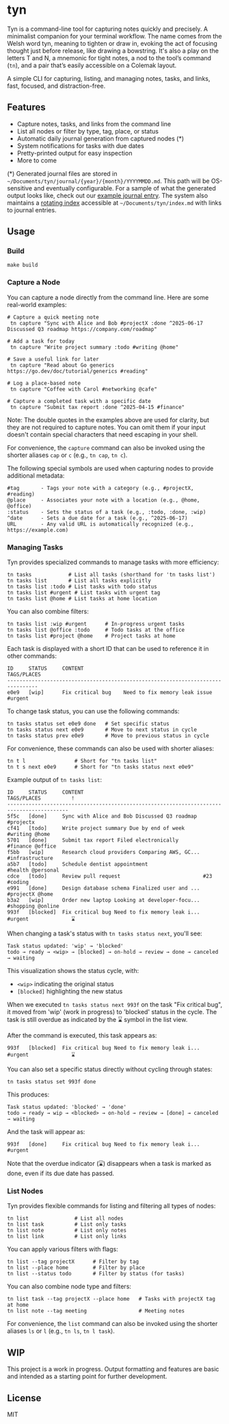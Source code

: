 # tyn

Tyn is a command-line tool for capturing notes quickly and precisely. A minimalist companion for your terminal workflow. The name comes from the Welsh word tyn, meaning to tighten or draw in, evoking the act of focusing thought just before release, like drawing a bowstring. It's also a play on the letters T and N, a mnemonic for tight notes, a nod to the tool’s command (`tn`), and a pair that’s easily accessible on a Colemak layout.

A simple CLI for capturing, listing, and managing notes, tasks, and links, fast, focused, and distraction-free.

## Features
- Capture notes, tasks, and links from the command line
- List all nodes or filter by type, tag, place, or status
- Automatic daily journal generation from captured nodes (*)
- System notifications for tasks with due dates
- Pretty-printed output for easy inspection
- More to come

(*) Generated journal files are stored in `~/Documents/tyn/journal/{year}/{month}/YYYYMMDD.md`. This path will be OS-sensitive and eventually configurable. For a sample of what the generated output looks like, check out our [example journal entry](docs/examples/20250619.md). The system also maintains a [rotating index](docs/examples/index.md) accessible at `~/Documents/tyn/index.md` with links to journal entries.

## Usage

### Build

```
make build
```

### Capture a Node

You can capture a node directly from the command line. Here are some real-world examples:

```
# Capture a quick meeting note
 tn capture "Sync with Alice and Bob #projectX :done ^2025-06-17 Discussed Q3 roadmap https://company.com/roadmap"

# Add a task for today
 tn capture "Write project summary :todo #writing @home"

# Save a useful link for later
 tn capture "Read about Go generics https://go.dev/doc/tutorial/generics #reading"

# Log a place-based note
 tn capture "Coffee with Carol #networking @cafe"

# Capture a completed task with a specific date
 tn capture "Submit tax report :done ^2025-04-15 #finance"
```

Note: The double quotes in the examples above are used for clarity, but they are not required to capture notes. You can omit them if your input doesn't contain special characters that need escaping in your shell.

For convenience, the `capture` command can also be invoked using the shorter aliases `cap` or `c` (e.g., `tn cap`, `tn c`).

The following special symbols are used when capturing nodes to provide additional metadata:

```
#tag       - Tags your note with a category (e.g., #projectX, #reading)
@place     - Associates your note with a location (e.g., @home, @office)
:status    - Sets the status of a task (e.g., :todo, :done, :wip)
^date      - Sets a due date for a task (e.g., ^2025-06-17)
URL        - Any valid URL is automatically recognized (e.g., https://example.com)
```

### Managing Tasks

Tyn provides specialized commands to manage tasks with more efficiency:

```
tn tasks            # List all tasks (shorthand for 'tn tasks list')
tn tasks list       # List all tasks explicitly
tn tasks list :todo # List tasks with todo status
tn tasks list #urgent # List tasks with urgent tag
tn tasks list @home # List tasks at home location
```

You can also combine filters:

```
tn tasks list :wip #urgent      # In-progress urgent tasks
tn tasks list @office :todo     # Todo tasks at the office
tn tasks list #project @home    # Project tasks at home
```

Each task is displayed with a short ID that can be used to reference it in other commands:

```
ID     STATUS     CONTENT                                            TAGS/PLACES
--------------------------------------------------------------------------------
e0e9   [wip]      Fix critical bug    Need to fix memory leak issue  #urgent
```

To change task status, you can use the following commands:

```
tn tasks status set e0e9 done   # Set specific status
tn tasks status next e0e9       # Move to next status in cycle
tn tasks status prev e0e9       # Move to previous status in cycle
```

For convenience, these commands can also be used with shorter aliases:

```
tn t l                # Short for "tn tasks list"
tn t s next e0e9      # Short for "tn tasks status next e0e9"
```

Example output of `tn tasks list`:

```
ID     STATUS     CONTENT                                       TAGS/PLACES          !
------------------------------------------------------------------------------------------
5f5c   [done]     Sync with Alice and Bob Discussed Q3 roadmap  #projectx             
cf41   [todo]     Write project summary Due by end of week      #writing @home        
5701   [done]     Submit tax report Filed electronically        #finance @office      
f5bb   [wip]      Research cloud providers Comparing AWS, GC... #infrastructure       
a5b7   [todo]     Schedule dentist appointment                  #health @personal     
cdce   [todo]     Review pull request                           #23 #coding           
e991   [done]     Design database schema Finalized user and ... #projectX @home       
b3a2   [wip]      Order new laptop Looking at developer-focu... #shopping @online     
993f   [blocked]  Fix critical bug Need to fix memory leak i... #urgent              ⌛
```

When changing a task's status with `tn tasks status next`, you'll see:

```
Task status updated: 'wip' → 'blocked'
todo → ready → <wip> → [blocked] → on-hold → review → done → canceled → waiting
```

This visualization shows the status cycle, with:
- `<wip>` indicating the original status
- `[blocked]` highlighting the new status

When we executed `tn tasks status next 993f` on the task "Fix critical bug", it moved from 'wip' (work in progress) to 'blocked' status in the cycle. The task is still overdue as indicated by the ⌛ symbol in the list view.

After the command is executed, this task appears as:

```
993f   [blocked]  Fix critical bug Need to fix memory leak i... #urgent              ⌛
```

You can also set a specific status directly without cycling through states:

```
tn tasks status set 993f done
```

This produces:

```
Task status updated: 'blocked' → 'done'
todo → ready → wip → <blocked> → on-hold → review → [done] → canceled → waiting
```

And the task will appear as:

```
993f   [done]     Fix critical bug Need to fix memory leak i... #urgent
```

Note that the overdue indicator (⌛) disappears when a task is marked as done, even if its due date has passed.

### List Nodes

Tyn provides flexible commands for listing and filtering all types of nodes:

```
tn list               # List all nodes
tn list task          # List only tasks
tn list note          # List only notes
tn list link          # List only links
```

You can apply various filters with flags:

```
tn list --tag projectX      # Filter by tag
tn list --place home        # Filter by place
tn list --status todo       # Filter by status (for tasks)
```

You can also combine node type and filters:

```
tn list task --tag projectX --place home   # Tasks with projectX tag at home
tn list note --tag meeting                 # Meeting notes
```

For convenience, the `list` command can also be invoked using the shorter aliases `ls` or `l` (e.g., `tn ls`, `tn l task`).

## WIP
This project is a work in progress. Output formatting and features are basic and intended as a starting point for further development.

## License
MIT
